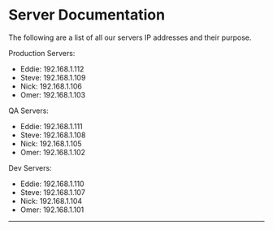 # Server Documentation

The following are a list of all our servers IP addresses and their purpose. 

Production Servers:

- Eddie: 192.168.1.112
- Steve: 192.168.1.109
- Nick: 192.168.1.106
- Omer: 192.168.1.103

QA Servers:

- Eddie: 192.168.1.111
- Steve: 192.168.1.108
- Nick: 192.168.1.105
- Omer: 192.168.1.102

Dev Servers:

- Eddie: 192.168.1.110
- Steve: 192.168.1.107
- Nick: 192.168.1.104
- Omer: 192.168.1.101
_______________________________________________________________________________

